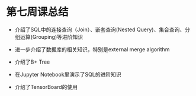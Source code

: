 # 第七周课总结

* 介绍了SQL中的连接查询（Join）、嵌套查询(Nested Query)、集合查询、分组运算(Grouping)等进阶知识

* 进一步介绍了数据库的相关知识，特别是external merge algorithm

* 介绍了B+ Tree

* 在Jupyter Notebook里演示了SQL的进阶知识

* 介绍了TensorBoard的使用
